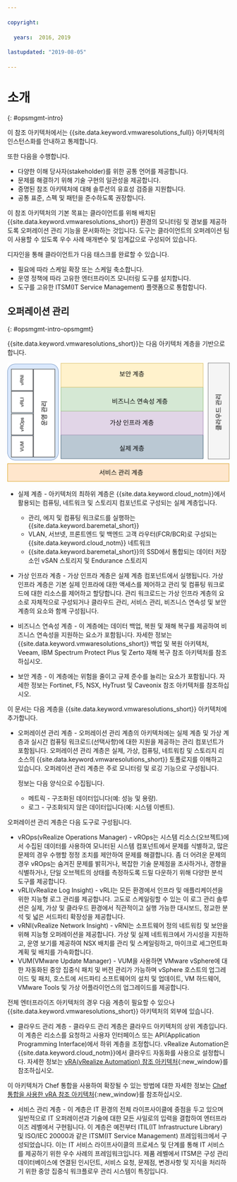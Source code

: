 ```yaml
---

copyright:

  years:  2016, 2019

lastupdated: "2019-08-05"

---
```


# 소개
{: #opsmgmt-intro}

이 참조 아키텍처에서는 {{site.data.keyword.vmwaresolutions_full}} 아키텍처의 인스턴스화를 안내하고 통제합니다.

또한 다음을 수행합니다.
* 다양한 이해 당사자(stakeholder)를 위한 공통 언어를 제공합니다.
* 문제를 해결하기 위해 기술 구현의 일관성을 제공합니다.
* 증명된 참조 아키텍처에 대해 솔루션의 유효성 검증을 지원합니다.
* 공통 표준, 스펙 및 패턴을 준수하도록 권장합니다.

이 참조 아키텍처의 기본 목표는 클라이언트를 위해 배치된 {{site.data.keyword.vmwaresolutions_short}} 환경의 모니터링 및 경보를 제공하도록 오퍼레이션 관리 기능을 문서화하는 것입니다. 도구는 클라이언트의 오퍼레이션 팀이 사용할 수 있도록 우수 사례 매개변수 및 임계값으로 구성되어 있습니다.

디자인을 통해 클라이언트가 다음 태스크를 완료할 수 있습니다.
* 필요에 따라 스케일 확장 또는 스케일 축소합니다.
* 운영 정책에 따라 고유한 엔터프라이즈 모니터링 도구를 설치합니다.
* 도구를 고유한 ITSM(IT Service Management) 플랫폼으로 통합합니다.

## 오퍼레이션 관리
{: #opsmgmt-intro-opsmgmt}

{{site.data.keyword.vmwaresolutions_short}}는 다음 아키텍처 계층을 기반으로 합니다.

![아키텍처 다이어그램](../../images/opsmgmt-architecture.svg "아키텍처 다이어그램")

* 실제 계층 - 아키텍처의 최하위 계층은 {{site.data.keyword.cloud_notm}}에서 활용되는 컴퓨팅, 네트워크 및 스토리지 컴포넌트로 구성되는 실제 계층입니다.
  * 관리, 에지 및 컴퓨팅 워크로드를 실행하는 {{site.data.keyword.baremetal_short}}
  * VLAN, 서브넷, 프론트엔드 및 백엔드 고객 라우터(FCR/BCR)로 구성되는 {{site.data.keyword.cloud_notm}} 네트워크
  * {{site.data.keyword.baremetal_short}}의 SSD에서 통합되는 데이터 저장소인 vSAN 스토리지 및 Endurance 스토리지

* 가상 인프라 계층 - 가상 인프라 계층은 실제 계층 컴포넌트에서 실행됩니다. 가상 인프라 계층은 기본 실제 인프라에 대한 액세스를 제어하고 관리 및 컴퓨팅 워크로드에 대한 리소스를 제어하고 할당합니다. 관리 워크로드는 가상 인프라 계층의 요소로 자체적으로 구성되거나 클라우드 관리, 서비스 관리, 비즈니스 연속성 및 보안 계층의 요소와 함께 구성됩니다.

* 비즈니스 연속성 계층 - 이 계층에는 데이터 백업, 복원 및 재해 복구를 제공하여 비즈니스 연속성을 지원하는 요소가 포함됩니다. 자세한 정보는 {{site.data.keyword.vmwaresolutions_short}} 백업 및 복원 아키텍처, Veeam, IBM Spectrum Protect Plus 및 Zerto 재해 복구 참조 아키텍처를 참조하십시오.

* 보안 계층 - 이 계층에는 위험을 줄이고 규제 준수를 늘리는 요소가 포함됩니다. 자세한 정보는 Fortinet, F5, NSX, HyTrust 및 Caveonix 참조 아키텍처를 참조하십시오.

이 문서는 다음 계층을 {{site.data.keyword.vmwaresolutions_short}} 아키텍처에 추가합니다.

* 오퍼레이션 관리 계층 - 오퍼레이션 관리 계층의 아키텍처에는 실제 계층 및 가상 계층과 실시간 컴퓨팅 워크로드(선택사항)에 대한 지원을 제공하는 관리 컴포넌트가 포함됩니다. 오퍼레이션 관리 계층은 실제, 가상, 컴퓨팅, 네트워킹 및 스토리지 리소스의 {{site.data.keyword.vmwaresolutions_short}} 토폴로지를 이해하고 있습니다. 오퍼레이션 관리 계층은 주로 모니터링 및 로깅 기능으로 구성됩니다.

  정보는 다음 양식으로 수집됩니다.
    * 메트릭 - 구조화된 데이터입니다(예: 성능 및 용량).
    * 로그 - 구조화되지 않은 데이터입니다(예: 시스템 이벤트).

오퍼레이션 관리 계층은 다음 도구로 구성됩니다.

* vROps(vRealize Operations Manager) - vROps는 시스템 리소스(오브젝트)에서 수집된 데이터를 사용하여 모니터된 시스템 컴포넌트에서 문제를 식별하고, 많은 문제의 경우 수행할 정정 조치를 제안하여 문제를 해결합니다. 좀 더 어려운 문제의 경우 vROps는 숨겨진 문제를 밝히거나, 복잡한 기술 문제점을 조사하거나, 경향을 식별하거나, 단일 오브젝트의 상태를 측정하도록 드릴 다운하기 위해 다양한 분석 도구를 제공합니다.
* vRLI(vRealize Log Insight) - vRLI는 모든 환경에서 인프라 및 애플리케이션을 위한 지능형 로그 관리를 제공합니다. 고도로 스케일링할 수 있는 이 로그 관리 솔루션은 실제, 가상 및 클라우드 환경에서 직관적이고 실행 가능한 대시보드, 정교한 분석 및 넓은 서드파티 확장성을 제공합니다.
* vRNI(vRealize Network Insight) - vRNI는 소프트웨어 정의 네트워킹 및 보안을 위해 지능형 오퍼레이션을 제공합니다. 가상 및 실제 네트워크에서 가시성을 지원하고, 운영 보기를 제공하여 NSX 배치를 관리 및 스케일링하고, 마이크로 세그먼트화 계획 및 배치를 가속화합니다.
* VUM(VMware Update Manager) - VUM을 사용하면 VMware vSphere에 대한 자동화된 중앙 집중식 패치 및 버전 관리가 가능하며 vSphere 호스트의 업그레이드 및 패치, 호스트에 서드파티 소프트웨어의 설치 및 업데이트, VM 하드웨어, VMware Tools 및 가상 어플라이언스의 업그레이드를 제공합니다.

전체 엔터프라이즈 아키텍처의 경우 다음 계층이 필요할 수 있으나 {{site.data.keyword.vmwaresolutions_short}} 아키텍처의 외부에 있습니다.

* 클라우드 관리 계층 - 클라우드 관리 계층은 클라우드 아키텍처의 상위 계층입니다. 이 계층은 리소스를 요청하고 사용자 인터페이스 또는 API(Application Programming Interface)에서 하위 계층을 조정합니다. vRealize Automation은 {{site.data.keyword.cloud_notm}}에서 클라우드 자동화를 사용으로 설정합니다. 자세한 정보는 [vRA(vRealize Automation) 참조 아키텍처](https://www.ibm.com/cloud/garage/files/IBM_Cloud_for_VMware_Solutions_VRA_Architecture_v1.pdf){:new_window}를 참조하십시오.

이 아키텍처가 Chef 통합을 사용하여 확장될 수 있는 방법에 대한 자세한 정보는 [Chef 통합을 사용한 vRA 참조 아키텍처](https://www.ibm.com/cloud/garage/files/IBM_Cloud_for_VMware_Solutions_VRA_Chef_Integration_Architecture.pdf){:new_window}를 참조하십시오.

* 서비스 관리 계층 - 이 계층은 IT 환경의 전체 라이프사이클에 중점을 두고 있으며 일반적으로 IT 오퍼레이션과 기술에 대한 모든 사일로의 입력을 결합하여 엔터프라이즈 레벨에서 구현됩니다. 이 계층은 예전부터 ITIL(IT Infrastructure Library) 및 ISO/IEC 20000과 같은 ITSM(IT Service Management) 프레임워크에서 구성되었습니다. 이는 IT 서비스 라이프사이클의 프로세스 및 단계를 통해 IT 서비스를 제공하기 위한 우수 사례의 프레임워크입니다. 제품 레벨에서 ITSM은 구성 관리 데이터베이스에 연결된 인시던트, 서비스 요청, 문제점, 변경사항 및 지식을 처리하기 위한 중앙 집중식 워크플로우 관리 시스템이 특징입니다.
